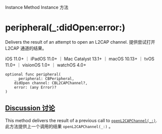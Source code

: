 Instance Method Instance 方法

# peripheral(_:didOpen:error:) 

Delivers the result of an attempt to open an L2CAP channel.
提供尝试打开 L2CAP 通道的结果。

iOS 11.0+ ｜ iPadOS 11.0+ ｜ Mac Catalyst 13.1+ ｜ macOS 10.13+ ｜ tvOS 11.0+ ｜ visionOS 1.0+ ｜ watchOS 4.0+ 

```
optional func peripheral(
    _ peripheral: CBPeripheral,
    didOpen channel: CBL2CAPChannel?,
    error: (any Error)?
)
```



## [Discussion 讨论](https://developer.apple.com/documentation/corebluetooth/cbperipheraldelegate/peripheral(_:didopen:error:)#Discussion)

This method delivers the result of a previous call to [`openL2CAPChannel(_:)`](https://developer.apple.com/documentation/corebluetooth/cbperipheral/openl2capchannel(_:)).
此方法提供上一个调用的结果 `openL2CAPChannel(_:)` 。
